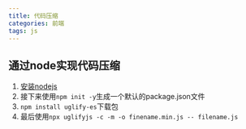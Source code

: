 ```yaml
---
title: 代码压缩
categories: 前端
tags: js
---
```


## 通过node实现代码压缩

1. [安装nodejs](https://nodejs.org/en/)
2. 接下来使用`npm init -y`生成一个默认的package.json文件
3. `npm install uglify-es`下载包
4. 最后使用`npx uglifyjs -c -m -o finename.min.js -- filename.js`